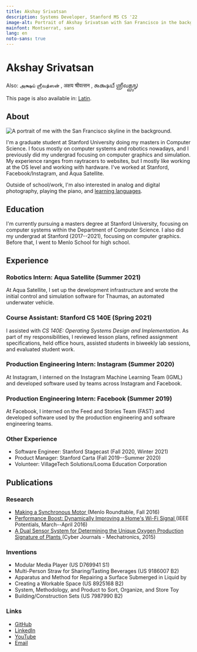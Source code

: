 ```yaml
---
title: Akshay Srivatsan
description: Systems Developer, Stanford MS CS '22
image-alt: Portrait of Akshay Srivatsan with San Francisco in the background.
mainfont: Montserrat, sans
lang: en
noto-sans: true
---
```

# Akshay Srivatsan
Also: <span lang="ta">
  அக்ஷய் ஶ்ரீவத்ஸன்
</span>,
<span lang="hi">
  अक्षय श्रीवत्सन
</span>,
<span lang="sa-Gran">
  𑌅𑌕𑍍𑌷𑌯𑍍 𑌶𑍍𑌰𑍀𑌵𑌤𑍍𑌸𑌨𑍍
</span>

This page is also available in: [Latin](latin.html).

## About

![A portrait of me with the San Francisco skyline in the 
background.](assets/img/portrait-small.jpg)

I'm a graduate student at Stanford University doing my masters in Computer 
Science.  I focus mostly on computer systems and robotics nowadays, and I 
previously did my undergrad focusing on computer graphics and simulation.  My 
experience ranges from raytracers to websites, but I mostly like working at the 
OS level and working with hardware.  I've worked at Stanford, 
Facebook/Instagram, and Aqua Satellite.


Outside of school/work, I'm also interested in analog and digital photography, 
playing the piano, and [learning languages](latin.html).



## Education

I'm currently pursuing a masters degree at Stanford University, focusing on 
computer systems within the Department of Computer Science.  I also did my 
undergrad at Stanford (2017--2021), focusing on computer graphics.  Before 
that, I went to Menlo School for high school.

## Experience

### Robotics Intern: Aqua Satellite (Summer 2021)

At Aqua Satellite, I set up the development infrastructure and wrote the 
initial control and simulation software for Thaumas, an automated underwater 
vehicle.

### Course Assistant: Stanford CS 140E (Spring 2021)

I assisted with _CS 140E: Operating Systems Design and Implementation_.  As 
part of my responsibilities, I reviewed lesson plans, refined assignment 
specifications, held office hours, assisted students in biweekly lab sessions, 
and evaluated student work.


### Production Engineering Intern: Instagram (Summer 2020)

At Instagram, I interned on the Instagram Machine Learning Team (IGML) and 
developed software used by teams across Instagram and Facebook.


### Production Engineering Intern: Facebook (Summer 2019)

At Facebook, I interned on the Feed and Stories Team (FAST) and developed 
software used by the production engineering and software engineering teams.


### Other Experience
* Software Engineer: Stanford Stagecast (Fall 2020, Winter 2021)
* Product Manager: Stanford Carta (Fall 2019--Summer 2020)
* Volunteer: VillageTech Solutions/Looma Education Corporation

## Publications

### Research

* [Making a Synchronous Motor 
  ](http://roundtable.menloschool.org/issue25/5_McNelly+Srivatsan_MS_Roundtable25_Fall_2016.pdf)
  (Menlo Roundtable, Fall 2016)
* [Performance Boost: Dynamically Improving a Home's Wi-Fi Signal 
  ](http://ieeexplore.ieee.org/abstract/document/7425403/)
  (IEEE Potentials, March--April 2016)
* [A Dual Sensor System for Determining the Unique Oxygen Production Signature 
  of Plants ](http://www.cyberjournals.com/Papers/2015/01.pdf)
  (Cyber Journals - Mechatronics, 2015)


### Inventions
* Modular Media Player (US D769941 S1)
* Multi-Person Straw for Sharing/Tasting Beverages (US 9186007 B2)
* Apparatus and Method for Repairing a Surface Submerged in Liquid by 
* Creating a Workable Space (US 8925168 B2)
* System, Methodology, and Product to Sort, Organize, and Store Toy 
* Building/Construction Sets (US 7987990 B2)

### Links
* [GitHub](https://github.com/Akshay-Srivatsan)
* [LinkedIn](https://www.linkedin.com/in/akshay-srivatsan/)
* [YouTube](https://www.youtube.com/channel/UCUrJQeVdrtJZ1GjCXz1aWXA)
* [Email](mailto:srivatsan.akshay+website@gmail.com)
